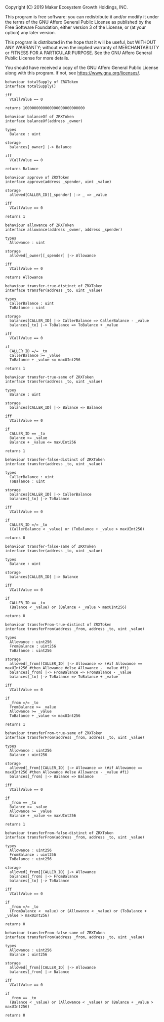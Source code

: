 Copyright (C) 2019 Maker Ecosystem Growth Holdings, INC.

This program is free software: you can redistribute it and/or modify
it under the terms of the GNU Affero General Public License as published
by the Free Software Foundation, either version 3 of the License, or
(at your option) any later version.

This program is distributed in the hope that it will be useful,
but WITHOUT ANY WARRANTY; without even the implied warranty of
MERCHANTABILITY or FITNESS FOR A PARTICULAR PURPOSE.  See the
GNU Affero General Public License for more details.

You should have received a copy of the GNU Affero General Public License
along with this program.  If not, see <https://www.gnu.org/licenses/>.

```act
behaviour totalSupply of ZRXToken
interface totalSupply()

iff
  VCallValue == 0

returns 1000000000000000000000000000
```

```act
behaviour balanceOf of ZRXToken
interface balanceOf(address _owner)

types
  Balance : uint

storage
  balances[_owner] |-> Balance

iff
  VCallValue == 0

returns Balance
```

```act
behaviour approve of ZRXToken
interface approve(address _spender, uint _value)

storage
  allowed[CALLER_ID][_spender] |-> _ => _value

iff
  VCallValue == 0

returns 1
```

```act
behaviour allowance of ZRXToken
interface allowance(address _owner, address _spender)

types
  Allowance : uint

storage
  allowed[_owner][_spender] |-> Allowance

iff
  VCallValue == 0

returns Allowance
```

```act
behaviour transfer-true-distinct of ZRXToken
interface transfer(address _to, uint _value)

types
  CallerBalance : uint
  ToBalance : uint

storage
  balances[CALLER_ID] |-> CallerBalance => CallerBalance - _value
  balances[_to] |-> ToBalance => ToBalance + _value

iff
  VCallValue == 0

if
  CALLER_ID =/= _to
  CallerBalance >= _value
  ToBalance + _value <= maxUInt256

returns 1
```

```act
behaviour transfer-true-same of ZRXToken
interface transfer(address _to, uint _value)

types
  Balance : uint

storage
  balances[CALLER_ID] |-> Balance => Balance

iff
  VCallValue == 0

if
  CALLER_ID == _to
  Balance >= _value
  Balance + _value <= maxUInt256

returns 1
```

```act
behaviour transfer-false-distinct of ZRXToken
interface transfer(address _to, uint _value)

types
  CallerBalance : uint
  ToBalance : uint

storage
  balances[CALLER_ID] |-> CallerBalance
  balances[_to] |-> ToBalance

iff
  VCallValue == 0

if
  CALLER_ID =/= _to
  (CallerBalance < _value) or (ToBalance + _value > maxUInt256)

returns 0
```

```act
behaviour transfer-false-same of ZRXToken
interface transfer(address _to, uint _value)

types
  Balance : uint

storage
  balances[CALLER_ID] |-> Balance

iff
  VCallValue == 0

if
  CALLER_ID == _to
  (Balance < _value) or (Balance + _value > maxUInt256)

returns 0
```

```act
behaviour transferFrom-true-distinct of ZRXToken
interface transferFrom(address _from, address _to, uint _value)

types
  Allowance : uint256
  FromBalance : uint256
  ToBalance : uint256

storage
  allowed[_from][CALLER_ID] |-> Allowance => (#if Allowance == maxUInt256 #then Allowance #else Allowance - _value #fi)
  balances[_from] |-> FromBalance => FromBalance - _value
  balances[_to] |-> ToBalance => ToBalance + _value

iff
  VCallValue == 0

if
  _from =/= _to
  FromBalance >= _value
  Allowance >= _value
  ToBalance + _value <= maxUInt256

returns 1
```

```act
behaviour transferFrom-true-same of ZRXToken
interface transferFrom(address _from, address _to, uint _value)

types
  Allowance : uint256
  Balance : uint256

storage
  allowed[_from][CALLER_ID] |-> Allowance => (#if Allowance == maxUInt256 #then Allowance #else Allowance - _value #fi)
  balances[_from] |-> Balance => Balance

iff
  VCallValue == 0

if
  _from == _to
  Balance >= _value
  Allowance >= _value
  Balance + _value <= maxUInt256

returns 1
```

```act
behaviour transferFrom-false-distinct of ZRXToken
interface transferFrom(address _from, address _to, uint _value)

types
  Allowance : uint256
  FromBalance : uint256
  ToBalance : uint256

storage
  allowed[_from][CALLER_ID] |-> Allowance
  balances[_from] |-> FromBalance
  balances[_to] |-> ToBalance

iff
  VCallValue == 0

if
  _from =/= _to
  (FromBalance < _value) or (Allowance < _value) or (ToBalance + _value > maxUInt256)

returns 0
```

```act
behaviour transferFrom-false-same of ZRXToken
interface transferFrom(address _from, address _to, uint _value)

types
  Allowance : uint256
  Balance : uint256

storage
  allowed[_from][CALLER_ID] |-> Allowance
  balances[_from] |-> Balance

iff
  VCallValue == 0

if
  _from == _to
  (Balance < _value) or (Allowance < _value) or (Balance + _value > maxUInt256)

returns 0
```
